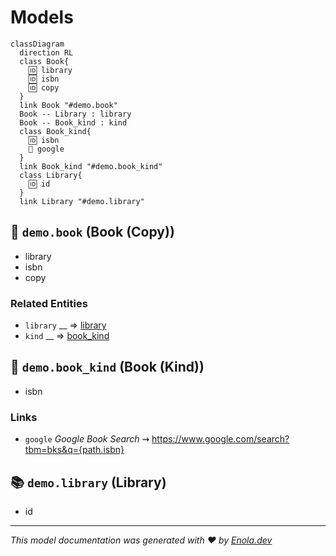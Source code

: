 <!--
    SPDX-License-Identifier: Apache-2.0

    Copyright 2023 The Enola <https://enola.dev> Authors

    Licensed under the Apache License, Version 2.0 (the "License");
    you may not use this file except in compliance with the License.
    You may obtain a copy of the License at

        https://www.apache.org/licenses/LICENSE-2.0

    Unless required by applicable law or agreed to in writing, software
    distributed under the License is distributed on an "AS IS" BASIS,
    WITHOUT WARRANTIES OR CONDITIONS OF ANY KIND, either express or implied.
    See the License for the specific language governing permissions and
    limitations under the License.
-->

# Models

``` mermaid
classDiagram
  direction RL
  class Book{
    🆔 library
    🆔 isbn
    🆔 copy
  }
  link Book "#demo.book"
  Book -- Library : library
  Book -- Book_kind : kind
  class Book_kind{
    🆔 isbn
    🔗 google
  }
  link Book_kind "#demo.book_kind"
  class Library{
    🆔 id
  }
  link Library "#demo.library"
```

## 📖 `demo.book` (Book (Copy)) <a name="demo.book"></a>

* library
* isbn
* copy

### Related Entities

* `library` __ ⇒ [library](#demo.library)
* `kind` __ ⇒ [book_kind](#demo.book_kind)

## 📗 `demo.book_kind` (Book (Kind)) <a name="demo.book_kind"></a>

* isbn

### Links

* `google` _Google Book Search_ ⇝ <https://www.google.com/search?tbm=bks&q={path.isbn}>

## 📚 `demo.library` (Library) <a name="demo.library"></a>

* id

---
_This model documentation was generated with ❤️ by [Enola.dev](https://www.enola.dev)_
